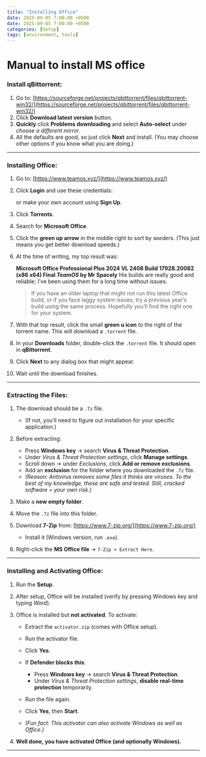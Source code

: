 ```yaml
---
title: "Installing Office"
date: 2025-09-05 7:00:00 +0500
date: 2025-09-05 7:00:00 +0500
categories: [Setup]
tags: [environment, tools]
---
```

# Manual to install MS office

### Install qBittorrent:

1. Go to: [https://sourceforge.net/projects/qbittorrent/files/qbittorrent-win32/](https://sourceforge.net/projects/qbittorrent/files/qbittorrent-win32/)
2. Click **Download latest version** button.
3. **Quickly** click **Problems downloading** and select **Auto-select** under *choose a different mirror*.
4. All the defaults are good, so just click **Next** and install. (You may choose other options if you know what you are doing.)

---

### Installing Office:

1. Go to: [https://www.teamos.xyz/](https://www.teamos.xyz/)

2. Click **Login** and use these credentials:

    <Redacted>

    or make your own account using **Sign Up**.

3. Click **Torrents**.

4. Search for **Microsoft Office**.

5. Click the **green up arrow** in the middle right to sort by *seeders*. (This just means you get better download speeds.)

6. At the time of writing, my top result was:

   **Microsoft Office Professional Plus 2024 VL 2408 Build 17928.20082 (x86 x64) Final *TeamOS* by Mr Spacely**
   His builds are really good and reliable; I’ve been using them for a long time without issues.

   > If you have an older laptop that might not run this latest Office build, or if you face laggy system issues, try a previous year’s build using the same process. Hopefully you’ll find the right one for your system.

7. With that top result, click the small **green u icon** to the right of the torrent name. This will download a `.torrent` file.

8. In your **Downloads** folder, double-click the `.torrent` file. It should open in **qBittorrent**.

9. Click **Next** to any dialog box that might appear.

10. Wait until the download finishes.

---

### Extracting the Files:

1. The download should be a `.7z` file.

   * (If not, you’ll need to figure out installation for your specific application.)
2. Before extracting:

   * Press **Windows key** → search **Virus & Threat Protection**.
   * Under *Virus & Threat Protection settings*, click **Manage settings**.
   * Scroll down → under *Exclusions*, click **Add or remove exclusions**.
   * Add an **exclusion** for the folder where you downloaded the `.7z` file.
   * *(Reason: Antivirus removes some files it thinks are viruses. To the best of my knowledge, these are safe and tested. Still, cracked software = your own risk.)*
3. Make a **new empty folder**.
4. Move the `.7z` file into this folder.
5. Download **7-Zip** from: [https://www.7-zip.org/](https://www.7-zip.org/)

   * Install it (Windows version, run `.exe`).
6. Right-click the **MS Office file** → `7-Zip > Extract Here`.

---

### Installing and Activating Office:

1. Run the **Setup**.

2. After setup, Office will be installed (verify by pressing Windows key and typing *Word*).

3. Office is installed but **not activated**. To activate:

   * Extract the `activator.zip` (comes with Office setup).
   * Run the activator file.
   * Click **Yes**.
   * If **Defender blocks this**:

     * Press **Windows key** → search **Virus & Threat Protection**.
     * Under *Virus & Threat Protection settings*, **disable real-time protection** temporarily.
   * Run the file again.
   * Click **Yes**, then **Start**.
   * *(Fun fact: This activator can also activate Windows as well as Office.)*

4. **Well done, you have activated Office (and optionally Windows).**

---
